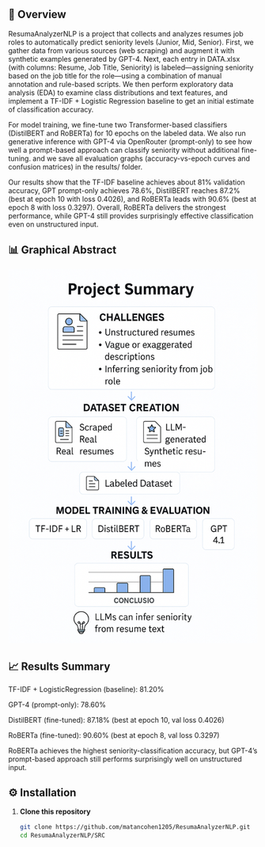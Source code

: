 ##  📖 Overview

ResumaAnalyzerNLP is a project that collects and analyzes resumes job roles to automatically predict seniority levels (Junior, Mid, Senior). First, we gather data from various sources (web scraping) and augment it with synthetic examples generated by GPT-4. Next, each entry in DATA.xlsx (with columns: Resume, Job Title, Seniority) is labeled—assigning seniority based on the job title for the role—using a combination of manual annotation and rule-based scripts. We then perform exploratory data analysis (EDA) to examine class distributions and text features, and implement a TF-IDF + Logistic Regression baseline to get an initial estimate of classification accuracy.

For model training, we fine-tune two Transformer-based classifiers (DistilBERT and RoBERTa) for 10 epochs on the labeled data. We also run generative inference with GPT-4 via OpenRouter (prompt-only) to see how well a prompt-based approach can classify seniority without additional fine-tuning.  and we save all evaluation graphs (accuracy-vs-epoch curves and confusion matrices) in the results/ folder.

Our results show that the TF-IDF baseline achieves about 81% validation accuracy, GPT prompt-only achieves 78.6%, DistilBERT reaches 87.2% (best at epoch 10 with loss 0.4026), and RoBERTa leads with 90.6% (best at epoch 8 with loss 0.3297). Overall, RoBERTa delivers the strongest performance, while GPT-4 still provides surprisingly effective classification even on unstructured input.



##  📊 Graphical Abstract

   ![Project Flowchart](Results/FlowChart.png)

   
##  📈 Results Summary
TF-IDF + LogisticRegression (baseline): 81.20%

GPT-4 (prompt-only): 78.60%

DistilBERT (fine-tuned): 87.18% (best at epoch 10, val loss 0.4026)

RoBERTa (fine-tuned): 90.60% (best at epoch 8, val loss 0.3297)

RoBERTa achieves the highest seniority-classification accuracy, but GPT-4’s prompt-based approach still performs surprisingly well on unstructured input.


##  ⚙️ Installation

1. **Clone this repository**  
   ```bash
   git clone https://github.com/matancohen1205/ResumaAnalyzerNLP.git
   cd ResumaAnalyzerNLP/SRC

